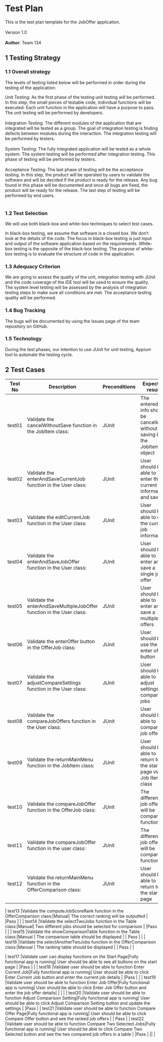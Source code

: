 # Test Plan
This is the test plan template for the JobOffer application. <br>
<br>
Version 1.0 <br>
<br>
**Author**: Team 134

## 1 Testing Strategy

### 1.1 Overall strategy

The levels of testing listed below will be performed in order during the testing of the application:

Unit Testing: As the first phase of the testing unit testing will be performed. In this step, the small pieces of testable code, individual functions will be executed. Each unit function in the application will have a purpose to pass. The unit testing will be performed by developers. <br> <br>
Integration Testing: The different modules of the application that are integrated will be tested as a group. The goal of integration testing is finding defects between modules during the interaction. The integration testing will be performed by testers. <br> <br>
System Testing: The fully integrated application will be tested as a whole system. The system testing will be performed after integration testing. This phase of testing will be performed by testers. <br> <br>
Acceptance Testing: The last phase of testing will be the acceptance testing. In this step, the product will be operated by users to validate the software and will be decided if the product is ready for the release. Any bug found in this phase will be documented and once all bugs are fixed, the product will be ready for the release. The last step of testing will be performed by end users. <br> <br>

### 1.2 Test Selection
We will use both black-box and white-box techniques to select test cases.

In black-box testing, we assume that software is a closed box. We don’t look at the details of the code. The focus in black-box testing is just input and output of the software application based on the requirements. White-box testing is the opposite of the black-box testing. The purpose of white-box testing is to evaluate the structure of code in the application.

### 1.3 Adequacy Criterion

We are going to assess the quality of the unit, integration testing with JUnit and the code coverage of the IDE tool will be used to ensure the quality. The system level testing will be assessed by the analysis of integration testing steps to make sure all conditions are met. The acceptance testing quality will be performed.

### 1.4 Bug Tracking
The bugs will be documented by using the Issues page of the team repository on GitHub.

### 1.5 Technology
During the test phases, our intention to use JUnit for unit testing, Appium tool to automate the testing cycle.

## 2 Test Cases 
| Test No    | Description             | Preconditions   | Expected result    | Actual result     | Pass/Fail      | Comments   |
| -----      | ----------------------- | --------------  | ------------------ | ---------------   | -------------- | ---------- | 
| test01     |Validate the cancelWithoutSave function in the JobItem class:|JUnit | The entered job info should be cancelled without saving by the JobItem object |       | Pass      |       |
| test02     |Validate the enterAndSaveCurrentJob function in the User class:|JUnit | User should be able to enter the current job information and save it |       | Pass  |       |
| test03     |Validate the editCurrentJob function in the User class:|JUnit | User should be able to edit the current job information |       | Pass    |       |
| test04     |Validate the enterAndSaveJobOffer function in the User class:|JUnit | User should be able to enter and save a single job offer |       | Pass    |       |
| test05     |Validate the enterAndSaveMultipleJobOffer function in the User class:|JUnit | User should be able to enter and save a multiple job offers |        | Pass |       |
| test06     |Validate the enterOffer button in the OfferJob class:|JUnit | User should be use the enter offer button   |       | Pass  |       |      |
| test07     |Validate the adjustCompareSettings function in the User class:|JUnit | User should be able to adjust settings in comparing jobs|       | Pass      |       |
| test08     |Validate the compareJobOffers function in the User class:|JUnit | User should be able to compare job offers |       |       |       |
| test09     |Validate the returnMainMenu function in the JobItem class:|JUnit | User should be able to return to the start page via Job Item class|       |Pass       |       |
| test10     |Validate the compareJobOffer function in the OfferJob class:|JUnit | The different job offers will be compared functionally |       | Pass     |       |
| test11     |Validate the compareJobOffer function in the user class:|JUnit | The different job offers will be compared functionally |       | Pass     |       |
| test12     |Validate the returnMainMenu function in the OfferComparison class:|JUnit | User should be able to return to the start page |       | Pass     |       |

| test13     |Validate the computeJobScoreRank function in the OfferComparison class:|Manual| The correct ranking will be outputted |       |Pass    |       |
| test14     |Validate the selectTwoJobs function in the Table class:|Manual| Two different jobs should be selected for comparison |       |Pass    |       |
| test15     |Validate the showComparisonTable function in the Table class:|Manual | The comparison table should be displayed |       | Pass    |       |
| test16     |Validate the selectAnotherTwoJobs function in the OfferComparison class:|Manual | The ranking table should be displayed |       | Pass    |       |

| test17     |Validate user can display functions on the Start Page|Fully functional app is running| User should be able to see all buttons on the start page |       |Pass       |       |
| test18     |Validate user should be able to function Enter Current Job|Fully functional app is running| User should be able to click Enter Current Job button and enter the current job details |       |Pass       |       |
| test19     |Validate user should be able to function Enter Job Offer|Fully functional app is running| User should be able to click Enter Job Offer button and enter the job offer details|       |       |       |
| test20     |Validate user should be able to function Adjust Comparison Setting|Fully functional app is running| User should be able to click Adjust Comparison Setting button and update the settings |       |Pass |
| test21     |Validate user should be able to function Compare Offer Page|Fully functional app is running| User should be able to click Compare Offer button and see the ranked job offers |       | Pass      |
| test22     |Validate user should be able to function Compare Two Selected Jobs|Fully functional app is running| User should be able to click Compare Two Selected button and see the two compared job offers in a table |       |Pass       | ||       |












